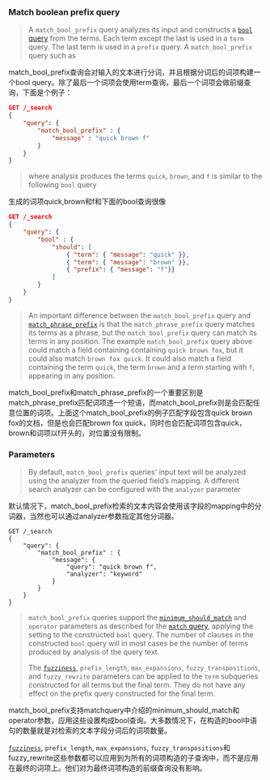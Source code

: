### Match boolean prefix query

> A `match_bool_prefix` query analyzes its input and constructs a [`bool` query](https://www.elastic.co/guide/en/elasticsearch/reference/7.4/query-dsl-bool-query.html) from the terms. Each term except the last is used in a `term` query. The last term is used in a `prefix` query. A `match_bool_prefix` query such as

match_bool_prefix查询会对输入的文本进行分词，并且根据分词后的词项构建一个bool query。除了最后一个词项会使用term查询，最后一个词项会做前缀查询，下面是个例子：

```json
GET /_search
{
    "query": {
        "match_bool_prefix" : {
            "message" : "quick brown f"
        }
    }
}
```

>  where analysis produces the terms `quick`, `brown`, and `f` is similar to the following `bool` query

生成的词项quick,brown和f和下面的bool查询很像

```json
GET /_search
{
    "query": {
        "bool" : {
            "should": [
                { "term": { "message": "quick" }},
                { "term": { "message": "brown" }},
                { "prefix": { "message": "f"}}
            ]
        }
    }
}
```

> An important difference between the `match_bool_prefix` query and [`match_phrase_prefix`](https://www.elastic.co/guide/en/elasticsearch/reference/7.4/query-dsl-match-query-phrase-prefix.html) is that the `match_phrase_prefix` query matches its terms as a phrase, but the `match_bool_prefix` query can match its terms in any position. The example `match_bool_prefix` query above could match a field containing containing `quick brown fox`, but it could also match `brown fox quick`. It could also match a field containing the term `quick`, the term `brown` and a term starting with `f`, appearing in any position.

match_bool_prefix和match_phrase_prefix的一个重要区别是match_phrase_prefix匹配词项违一个短语，而match_bool_prefix则是会匹配任意位置的词项。上面这个match_bool_prefix的例子匹配字段包含quick brown fox的文档，但是也会匹配brown fox quick，同时也会匹配词项包含quick，brown和词项以f开头的，对位置没有限制。

### Parameters

> By default, `match_bool_prefix` queries' input text will be analyzed using the analyzer from the queried field’s mapping. A different search analyzer can be configured with the `analyzer` parameter

默认情况下，match_bool_prefix检索的文本内容会使用该字段的mapping中的分词器，当然也可以通过analyzer参数指定其他分词器。

```console
GET /_search
{
    "query": {
        "match_bool_prefix" : {
            "message": {
                "query": "quick brown f",
                "analyzer": "keyword"
            }
        }
    }
}
```

> `match_bool_prefix` queries support the [`minimum_should_match`](https://www.elastic.co/guide/en/elasticsearch/reference/7.4/query-dsl-minimum-should-match.html) and `operator` parameters as described for the [`match` query](https://www.elastic.co/guide/en/elasticsearch/reference/7.4/query-dsl-match-query.html#query-dsl-match-query-boolean), applying the setting to the constructed `bool` query. The number of clauses in the constructed `bool` query will in most cases be the number of terms produced by analysis of the query text.
>
> The [`fuzziness`](https://www.elastic.co/guide/en/elasticsearch/reference/7.4/query-dsl-match-query.html#query-dsl-match-query-fuzziness), `prefix_length`, `max_expansions`, `fuzzy_transpositions`, and `fuzzy_rewrite` parameters can be applied to the `term` subqueries constructed for all terms but the final term. They do not have any effect on the prefix query constructed for the final term.

match_bool_prefix支持matchquery中介绍的minimum_should_match和operator参数，应用这些设置构成bool查询。大多数情况下，在构造的bool中语句的数量就是对检索的文本字段分词后的词项数量。

[`fuzziness`](https://www.elastic.co/guide/en/elasticsearch/reference/7.4/query-dsl-match-query.html#query-dsl-match-query-fuzziness), `prefix_length`, `max_expansions`, `fuzzy_transpositions`和fuzzy_rewrite这些参数都可以应用到为所有的词项构造的子查询中，而不是应用在最终的词项上。他们对为最终词项构造的前缀查询没有影响。

